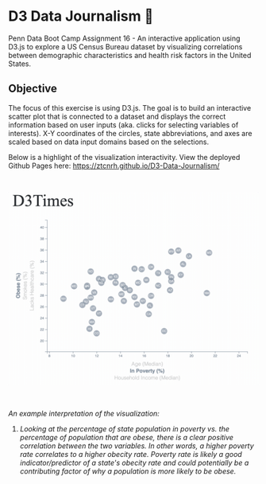 # D3 Data Journalism :newspaper:

Penn Data Boot Camp Assignment 16 - An interactive application using D3.js to explore a US Census Bureau dataset by visualizing correlations between demographic characteristics and health risk factors in the United States.

## Objective
The focus of this exercise is using D3.js. The goal is to build an interactive scatter plot that is connected to a dataset and displays the correct information based on user inputs (aka. clicks for selecting variables of interests). X-Y coordinates of the circles, state abbreviations, and axes are scaled based on data input domains based on the selections.

Below is a highlight of the visualization interactivity. View the deployed Github Pages here: https://ztcnrh.github.io/D3-Data-Journalism/

<br>

![Demo of the interactive scatter plot](showcase_highlights/demo.gif)

<br>

*An example interpretation of the visualization:*
1. *Looking at the percentage of state population in poverty vs. the percentage of population that are obese, there is a clear positive correlation between the two variables. In other words, a higher poverty rate correlates to a higher obecity rate. Poverty rate is likely a good indicator/predictor of a state's obecity rate and could potentially be a contributing factor of why a population is more likely to be obese.*
